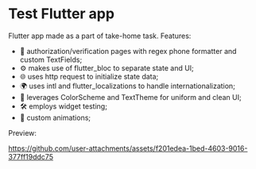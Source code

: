 # Test Flutter app

Flutter app made as a part of take-home task. Features:
- 📱 authorization/verification pages with regex phone formatter and custom TextFields;
- ⚙️ makes use of flutter_bloc to separate state and UI;
- 🌐 uses http request to initialize state data;
- 🌍 uses intl and flutter_localizations to handle internationalization;
- 🎨 leverages ColorScheme and TextTheme for uniform and clean UI;
- 🛠️ employs widget testing;
- 💎 custom animations;

Preview:

https://github.com/user-attachments/assets/f201edea-1bed-4603-9016-377ff19ddc75


